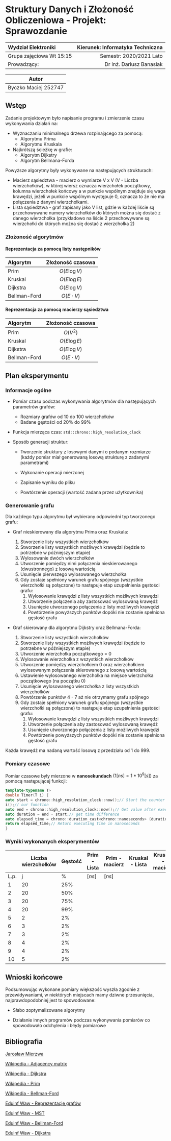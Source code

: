 # Struktury Danych i Złożoność Obliczeniowa - Projekt: Sprawozdanie

| Wydział Elektroniki      | Kierunek: Informatyka Techniczna |
| :----------------------- | -------------------------------: |
| Grupa zajęciowa Wt 15:15 |          Semestr: 2020/2021 Lato |
| Prowadzący:              |         Dr inż. Dariusz Banasiak |

|        Autor         |
| :------------------: |
| Byczko Maciej 252747 |

## Wstęp

Zadanie projektowym było napisanie programu i zmierzenie czasu wykonywania działań na:

- Wyznaczaniu minimalnego drzewa rozpinającego za pomocą:
  - Algorytmu Prima
  - Algorytmu Kruskala
- Najkrótszą ścieżkę w grafie:
  - Algorytm Dijkstry
  - Algorytm Bellmana-Forda

Powyższe algorytmy były wykonywane na następujących strukturach:

- Macierz sąsiedztwa - macierz o wymiarze V x V (V - Liczba wierzchołków), w której wiersz oznacza wierzchołek początkowy, kolumna wierzchołek końcowy a w punkcie wspólnym znajduje się waga krawędzi, jeżeli w punkcie wspólnym występuje 0, oznacza to że nie ma połączenia z danymi wierzchołkami.
- Lista sąsiedztwa - graf zapisany jako V list, gdzie w każdej liście są przechowywane numery wierzchołków do których można się dostać z danego wierzchołka (przykładowo na liście 2 przechowywane są wierzchołki do których można się dostać z wierzchołka 2)

### Złożoność algorytmów

#### Reprezentacja za pomocą listy następników

| Algorytm     | Złożoność czasowa |
| :----------- | :---------------: |
| Prim         |   $O(E \log V)$   |
| Kruskal      |   $O(E \log E)$   |
| Dijkstra     |   $O(E \log V)$   |
| Bellman-Ford |  $O(E \cdot V)$   |

#### Reprezentacja za pomocą macierzy sąsiedztwa

| Algorytm     | Złożoność czasowa |
| :----------- | :---------------: |
| Prim         |     $O(V^2)$      |
| Kruskal      |   $O(E \log E)$   |
| Dijkstra     |   $O(E \log V)$   |
| Bellman-Ford |  $O(E \cdot V)$   |

## Plan eksperymentu

### Informacje ogólne

- Pomiar czasu podczas wykonywania algorytmów dla następujących parametrów grafów:

  - Rozmiary grafów od 10 do 100 wierzchołków
  - Badane gęstości od 20% do 99%

- Funkcja mierząca czas: `std::chrono::high_resolution_clock`

- Sposób generacji struktur:

  - Tworzenie struktury z losowymi danymi o podanym rozmiarze (każdy pomiar miał generowaną losową strukturę z zadanymi parametrami)

  - Wykonanie operacji mierzonej

  - Zapisanie wyniku do pliku

  - Powtórzenie operacji (wartość zadana przez użytkownika)

### Generowanie grafu

Dla każdego typu algorytmu był wybierany odpowiedni typ tworzonego grafu:

- Graf nieskierowany dla algorytmu Prima oraz Kruskala:

  1. Stworzenie listy wszystkich wierzchołków
  2. Stworzenie listy wszystkich możliwych krawędzi (będzie to potrzebne w późniejszym etapie)
  3. Wylosowanie dwóch wierzchołków
  4. Utworzenie pomiędzy nimi połączenia nieskierowanego (dwustronnego) z losową wartością
  5. Usunięcie pierwszego wylosowanego wierzchołka
  6. Gdy zostaje spełniony warunek grafu spójnego (wszystkie wierzchołki są połączone) to następuje etap uzupełnienia gęstości grafu:
     1. Wylosowanie krawędzi z listy wszystkich możliwych krawędzi
     2. Utworzenie połączenia aby zastosować wylosowaną krawędź
     3. Usunięcie utworzonego połączenia z listy możliwych krawędzi
     4. Powtórzenie powyższych punktów dopóki nie zostanie spełniona gęstość grafu

- Graf skierowany dla algorytmu Dijkstry oraz Bellmana-Forda:

  1. Stworzenie listy wszystkich wierzchołków
  2. Stworzenie listy wszystkich możliwych krawędzi (będzie to potrzebne w późniejszym etapie)
  3. Utworzenie wierzchołka początkowego = 0
  4. Wylosowanie wierzchołka z wszystkich wierzchołków
  5. Utworzenie pomiędzy wierzchołkiem 0 oraz wierzchołkiem wylosowanym połączenia skierowanego z losową wartością
  6. Ustawienie wylosowanego wierzchołka na miejsce wierzchołka początkowego (na początku 0)
  7. Usunięcie wylosowanego wierzchołka z listy wszystkich wierzchołków
  8. Powtórzenie punktów 4 - 7 aż nie otrzymamy grafu spójnego
  9. Gdy zostaje spełniony warunek grafu spójnego (wszystkie wierzchołki są połączone) to następuje etap uzupełnienia gęstości grafu:
     1. Wylosowanie krawędzi z listy wszystkich możliwych krawędzi
     2. Utworzenie połączenia aby zastosować wylosowaną krawędź
     3. Usunięcie utworzonego połączenia z listy możliwych krawędzi
     4. Powtórzenie powyższych punktów dopóki nie zostanie spełniona gęstość grafu

Każda krawędź ma nadaną wartość losową z przedziału od 1 do 999.

### Pomiary czasowe

Pomiar czasowe były mierzone w **nanosekundach** $(1 [ns] = 1 * 10^9 [s])$ za pomocą następującej funkcji:

```cpp
template<typename T>
double Timer(T i) {
auto start = chrono::high_resolution_clock::now();// Start the counter
i();// our function
auto end = chrono::high_resolution_clock::now();// Get value after executing function
auto duration = end - start;// get time difference
auto elapsed_time = chrono::duration_cast<chrono::nanoseconds> (duration).count();// calculate time
return elapsed_time;// Return executing time in nanoseconds
}
```

### Wyniki wykonanych eksperymentów

|      | Liczba wierzchołków | Gęstość | Prim - Lista | Prim - macierz | Kruskal - Lista | Kruskal - macierz |
| ---- | ------------------- | ------- | ------------ | -------------- | --------------- | ----------------- |
| L.p. | j                   | $\%$    | $[ns]$       | $[ns]$         |                 |                   |
| 1    | 20                  | 25%     |              |                |                 |                   |
| 2    | 20                  | 50%     |              |                |                 |                   |
| 3    | 20                  | 75%     |              |                |                 |                   |
| 4    | 20                  | 99%     |              |                |                 |                   |
| 5    | 2                   | 2%      |              |                |                 |                   |
| 6    | 3                   | 2%      |              |                |                 |                   |
| 7    | 3                   | 2%      |              |                |                 |                   |
| 8    | 4                   | 2%      |              |                |                 |                   |
| 9    | 4                   | 2%      |              |                |                 |                   |
| 10   | 5                   | 2%      |              |                |                 |                   |

## Wnioski końcowe

Podsumowując wykonane pomiary większość wyszła zgodnie z przewidywaniami, w niektórych miejscach mamy dziwne
przesunięcia, najprawdopodobniej jest to spowodowane:

- Słabo zoptymalizowane algorytmy

- Działanie innych programów podczas wykonywania pomiarów co spowodowało odchylenia i błędy pomiarowe

## Bibliografia

[Jarosław Mierzwa](http://jaroslaw.mierzwa.staff.iiar.pwr.wroc.pl/)

[Wikipedia - Adjacency matrix](https://en.wikipedia.org/wiki/Adjacency_matrix)

[Wikipedia - Dijkstra](https://en.wikipedia.org/wiki/Dijkstra%27s_algorithm)

[Wikipedia - Prim](https://en.wikipedia.org/wiki/Prim%27s_algorithm)

[Wikipedia - Bellman-Ford](https://en.wikipedia.org/wiki/Bellman%E2%80%93Ford_algorithm)

[Eduinf Waw - Reprezentacje grafów](https://eduinf.waw.pl/inf/alg/001_search/0124.php)

[Eduinf Waw - MST](https://eduinf.waw.pl/inf/alg/001_search/0141.php)

[Eduinf Waw - Bellman-Ford](https://eduinf.waw.pl/inf/alg/001_search/0138a.php)

[Eduinf Waw - Dijkstra](https://eduinf.waw.pl/inf/alg/001_search/0138.php)
